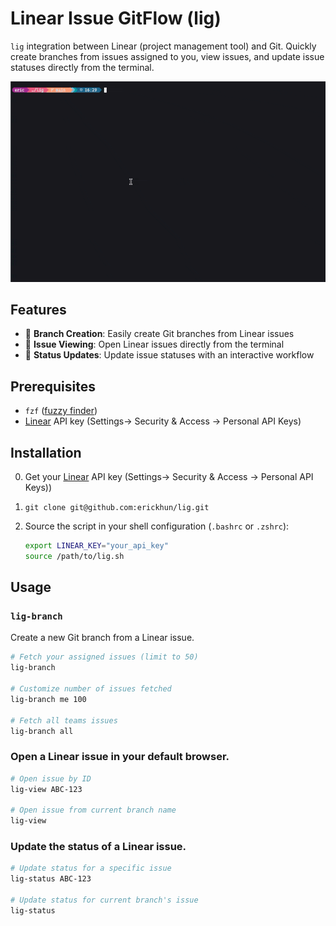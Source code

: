# Linear Issue GitFlow (lig)

`lig`  integration between Linear (project management tool) and Git. Quickly create branches from issues assigned to you, view issues, and update issue statuses directly from the terminal.

![Demo of the project](lig-demo.gif)


## Features

- 🌿 **Branch Creation**: Easily create Git branches from Linear issues
- 👀 **Issue Viewing**: Open Linear issues directly from the terminal
- 🔄 **Status Updates**: Update issue statuses with an interactive workflow

## Prerequisites

- `fzf` ([fuzzy finder](https://github.com/junegunn/fzf?tab=readme-ov-file#installation))
- [Linear](https://linear.app/) API key (Settings-> Security & Access -> Personal API Keys)

## Installation

0. Get your [Linear](https://linear.app/) API key (Settings-> Security & Access -> Personal API Keys))
1. `git clone git@github.com:erickhun/lig.git`
2. Source the script in your shell configuration (`.bashrc` or `.zshrc`):

   ```bash
   export LINEAR_KEY="your_api_key"
   source /path/to/lig.sh
   ```

## Usage

### `lig-branch`

Create a new Git branch from a Linear issue.

```bash
# Fetch your assigned issues (limit to 50)
lig-branch

# Customize number of issues fetched
lig-branch me 100

# Fetch all teams issues
lig-branch all
```


### Open a Linear issue in your default browser.

```bash
# Open issue by ID
lig-view ABC-123

# Open issue from current branch name
lig-view
```

### Update the status of a Linear issue.

```bash
# Update status for a specific issue
lig-status ABC-123

# Update status for current branch's issue
lig-status
```


